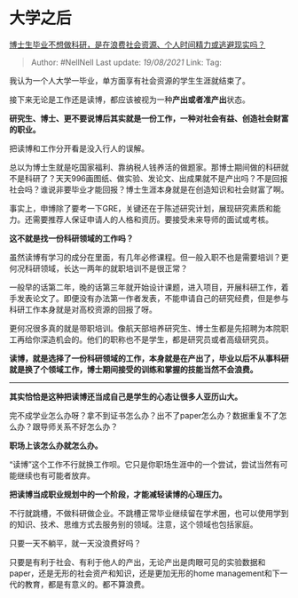 # 大学之后
[博士生毕业不想做科研，是在浪费社会资源、个人时间精力或逃避现实吗？](https://www.zhihu.com/question/462265744/answer/1923742865)

> Author: #NellNell 
> Last update: *19/08/2021* 
> Link:
> Tag:

我认为一个人大学一毕业，单方面享有社会资源的学生生涯就结束了。

接下来无论是工作还是读博，都应该被视为一种**产出或者准产出**状态。

**研究生、博士、更不要说博后其实就是一份工作，一种对社会有益、创造社会财富的职业。**

把读博和工作分开看是没入行人的误解。

总以为博士生就是吃国家福利、靠纳税人钱养活的做题家。那博士期间做的科研就不是科研了？天天996画图纸、做实验、发论文、出成果就不是产出吗？不是回报社会吗？谁说非要毕业才能回报？博士生涯本身就是在创造知识和社会财富了啊。

事实上，申博除了要考一下GRE，关键还在于陈述研究计划，展现研究素质和能力。还需要推荐人保证申请人的人格和资历。要接受未来导师的面试或考核。

**这不就是找一份科研领域的工作吗？**

虽然读博有学习的成分在里面，有几年必修课程。但一般入职不也是需要培训？更何况科研领域，长达一两年的就职培训不是很正常？

一般早的话第二年，晚的话第三年就开始设计课题，进入项目，开展科研工作，着手发表论文了。即便没有办法第一作者发表，不能申请自己的研究经费，但是参与科研工作本身就是对高校资源的回报了呀。

更何况很多真的就是带职培训。像航天部培养研究生、博士生都是先招聘为本院职工再给你深造机会的。他们的职称也不是学生，都是研究员或者高级研究员。

**读博，就是选择了一份科研领域的工作，本身就是在产出了，毕业以后不从事科研就是换了个领域工作，博士期间接受的训练和掌握的技能当然不会浪费。**

---

**其实恰恰是这种把读博还当成自己是学生的心态让很多人亚历山大。**

完不成学业怎么办呀？拿不到证书怎么办？出不了paper怎么办？数据重复不了怎么办？跟导师关系不好怎么办？

**职场上该怎么办就怎么办。**

“读博”这个工作不行就换工作呗。它只是你职场生涯中的一个尝试，尝试当然有可能继续也有可能者放弃。

**把读博当成职业规划中的一个阶段，才能减轻读博的心理压力。**

不行就跳槽，不做科研做企业。不跳槽正常毕业继续留在学术圈，也可以使用学到的知识、技术、思维方式去服务别的领域。注意，这个领域也包括家庭。

只要一天不躺平，就一天没浪费好吗？

只要是有利于社会、有利于他人的产出，无论产出是肉眼可见的实验数据和paper，还是无形的社会资产和知识，还是更加无形的home management和下一代的教育，都是有意义的。都不算浪费。